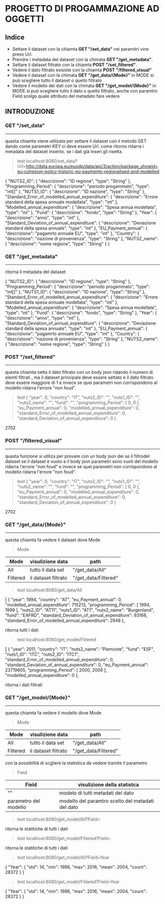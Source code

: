 # PROGETTO DI PROGAMMAZIONE AD OGGETTI

## Indice

- Settare il dataset con la chiamta **GET  "/set_data"** nei paramitri vine preso Url.
- Prendre i metadata del dataset con la chimata **GET "/get_metadata"**.
- Settare il dataset filtrato con la chiamta **POST "/set_filtered"**.
- Vedere il dato filtrato esisiste con la chiamta  **POST "/filtered_visual"**
- Vedere il dataset  con la chimata **GET "/get_data/{Mode}"** in MODE si può   scegliere tutto il dataset o quello filtrato
- Vedere il modello dei dati  con la chimata **GET "/get_model/{Mode}"** in MODE si può  scegliere tutto il dato o quello filtrato, anche con paramtro Field scelgo quale attributo del metadato fare vedere

## INTRODUZIONE

### **GET  "/set_data"**

-----

quasta chiamta viene utilizata per settare il dataset con il metodo GET dando come parametri KEY ci deve essere Url.
come ritorno ridarra i metadata del dataset inserito.
se i dati già inseri gli risetta.

>test
localhost:8080/set_data?Url=http://data.europa.eu/euodp/data/api/3/action/package_showid=eu-cohesion-policy-historic-eu-payments-regionalised-and-modelled

{
    "NUTS2_ID": {
        "descrizione": "ID regione",
        "type": "String"
    },
    "Programming_Period": {
        "descrizione": "periodo progammato",
        "type": "int[]"
    },
    "NUTS1_ID": {
        "descrizione": "ID nazione",
        "type": "String"
    },
    "Standard_Error_of_modelled_annual_expenditure": {
        "descrizione": "Errore standard della spesa annuale modellata",
        "type": "int"
    },
    "Modelled_annual_expenditure": {
        "descrizione": "Spesa annua modellata",
        "type": "int"
    },
    "Fund": {
        "descrizione": "fondo",
        "type": "String"
    },
    "Year": {
        "descrizione": "anno",
        "type": "int"
    },
    "Standard_Deviation_of_annual_expenditure": {
        "descrizione": "Deviazione standard della spesa annuale",
        "type": "int"
    },
    "EU_Payment_annual": {
        "descrizione": "pagamrto annuale EU",
        "type": "int"
    },
    "﻿Country": {
        "descrizione": "nazione di provenienza",
        "type": "String"
    },
    "NUTS2_name": {
        "descrizione": "nome regione",
        "type": "String"
    }
}

### **GET "/get_metadata"**

-----

ritorna il metadata del dataset

{
    "NUTS2_ID": {
        "descrizione": "ID regione",
        "type": "String"
    },
    "Programming_Period": {
        "descrizione": "periodo progammato",
        "type": "int[]"
    },
    "NUTS1_ID": {
        "descrizione": "ID nazione",
        "type": "String"
    },
    "Standard_Error_of_modelled_annual_expenditure": {
        "descrizione": "Errore standard della spesa annuale modellata",
        "type": "int"
    },
    "Modelled_annual_expenditure": {
        "descrizione": "Spesa annua modellata",
        "type": "int"
    },
    "Fund": {
        "descrizione": "fondo",
        "type": "String"
    },
    "Year": {
        "descrizione": "anno",
        "type": "int"
    },
    "Standard_Deviation_of_annual_expenditure": {
        "descrizione": "Deviazione standard della spesa annuale",
        "type": "int"
    },
    "EU_Payment_annual": {
        "descrizione": "pagamrto annuale EU",
        "type": "int"
    },
    "﻿Country": {
        "descrizione": "nazione di provenienza",
        "type": "String"
    },
    "NUTS2_name": {
        "descrizione": "nome regione",
        "type": "String"
    }
}

### **POST "/set_filtered"**

-----

questa chiamta setta il dato filtrato con un body json ridando il numero di elemti filtrati , ma il dataset principale deve essere settato e il dato filtrato deve essere maggiore di 1 e  invece se quei parametri non corrispondono al modello  ridarra l'errore "non foud".

>test
{
    "year": 0,
    "country": "IT",
    "nuts2_ID": "",
    "nuts1_ID": "",
    "nuts2_name": "",
    "fund": "",
    "programming_Period": [
        0,
        0
    ],
    "eu_Payment_annual": 0,
    "modelled_annual_expenditure": 0,
    "standard_Error_of_modelled_annual_expenditure": 0,
    "standard_Deviation_of_annual_expenditure": 0
}

2702

### **POST "/filtered_visual"**

-----

quasta funzione si utiliza per provare con un body json dei se il filtrodel dataset se il dataset è vuoto e il body json parametri sono vuoti del modello ridarra l'errore "non foud" e  invece se quei parametri non corrispondono al modello  ridarra l'errore "non foud".

>test
{
    "year": 0,
    "country": "IT",
    "nuts2_ID": "",
    "nuts1_ID": "",
    "nuts2_name": "",
    "fund": "",
    "programming_Period": [
        0,
        0
    ],
    "eu_Payment_annual": 0,
    "modelled_annual_expenditure": 0,
    "standard_Error_of_modelled_annual_expenditure": 0,
    "standard_Deviation_of_annual_expenditure": 0
}

2702

### **GET "/get_data/{Mode}"**

-----

questa chiamta fa vedere il dataset dove Mode
>Mode

| Mode     | visulizione data        |           path                 |
| ---------|-------------------------|--------------------------------|
| All      | tutto il data set       |           "/get_data/All"      |
| Filtered | il dataset filtrato     |       "/get_data/Filtered"     |

>test localhost:8080/get_data/All

[
    {
        "year": 1994,
        "country": "AT",
        "eu_Payment_annual": 0,
        "modelled_annual_expenditure": 715213,
        "programming_Period": [
            1994,
            1999
        ],
        "nuts2_ID": "AT11",
        "nuts1_ID": "AT1",
        "nuts2_name": "Burgenland",
        "fund": "EAFRD",
        "standard_Deviation_of_annual_expenditure": 93168,
        "standard_Error_of_modelled_annual_expenditure": 2948
    },

ritorna  tutti i dati

>test localhost:8080/get_model/Filtered

[
    {
        "year": 2011,
        "country": "IT",
        "nuts2_name": "Piemonte",
        "fund": "ESF",
        "nuts1_ID": "ITC",
        "nuts2_ID": "ITC1",
        "standard_Error_of_modelled_annual_expenditure": 0,
        "standard_Deviation_of_annual_expenditure": 0,
        "eu_Payment_annual": 23719805,
        "programming_Period": [
            2000,
            2006
        ],
        "modelled_annual_expenditure": 0
    },

ritorna i dati filtrati

### **GET "/get_model/{Mode}"**

-----

questa chiamta fa vedere il modello dove Mode
>Mode

| Mode     | visulizione data        |           path                 |
| ---------|-------------------------|--------------------------------|
| All      | tutto il data set       |           "/get_data/All"      |
| Filtered | il dataset filtrato     |       "/get_data/Filtered"     |

con la possibilità di scgliere la statistica da  vedere tramite il parametro
> Field

| Field                 | visulizione della statistca                        |
| ----------------------|----------------------------------------------------|
| ""                    |  modelo di tutti metadati del dato                 |
| parametro del modello |modello del paramtro scelto del metadati del dato   |

>test localhost:8080/get_model/All?Field=

ritorna le statitiche di tutti i dati

>test localhost:8080/get_model/Filtered?Field=

ritorna le statitiche di tutti i dati

>test localhost:8080/get_model/All?Field=Year

{
    "Year": {
        "std": 14,
        "min": 1986,
        "max": 2016,
        "mean": 2004,
        "count": 28372
    }
}

>test localhost:8080/get_model/Filtered?Field=Year

{
    "Year": {
        "std": 14,
        "min": 1986,
        "max": 2016,
        "mean": 2004,
        "count": 28372
    }
}
